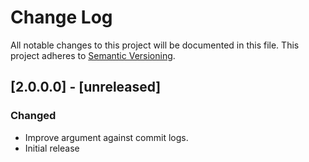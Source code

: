 # Change Log
All notable changes to this project will be documented in this file.
This project adheres to [Semantic Versioning](http://semver.org/).

## [2.0.0.0] - [unreleased]
### Changed
- Improve argument against commit logs.
- Initial release